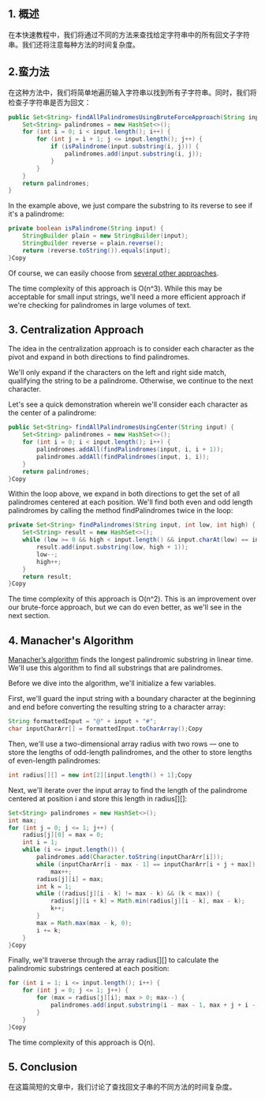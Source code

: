 ## 1. 概述

在本快速教程中，我们将通过不同的方法来查找给定字符串中的所有回文子字符串。我们还将注意每种方法的时间复杂度。

## 2.蛮力法

在这种方法中，我们将简单地遍历输入字符串以找到所有子字符串。同时，我们将检查子字符串是否为回文：

```java
public Set<String> findAllPalindromesUsingBruteForceApproach(String input) {
    Set<String> palindromes = new HashSet<>();
    for (int i = 0; i < input.length(); i++) {
        for (int j = i + 1; j <= input.length(); j++) {
            if (isPalindrome(input.substring(i, j))) {
                palindromes.add(input.substring(i, j));
            }
        }
    }
    return palindromes;
}
```

In the example above, we just compare the substring to its reverse to see if it's a palindrome:

```java
private boolean isPalindrome(String input) {
    StringBuilder plain = new StringBuilder(input);
    StringBuilder reverse = plain.reverse();
    return (reverse.toString()).equals(input);
}Copy
```

Of course, we can easily choose from [several other approaches](https://www.baeldung.com/java-palindrome).

The time complexity of this approach is O(n^3). While this may be acceptable for small input strings, we'll need a more efficient approach if we're checking for palindromes in large volumes of text.

## 3. Centralization Approach

The idea in the centralization approach is to consider each character as the pivot and expand in both directions to find palindromes.

We'll only expand if the characters on the left and right side match, qualifying the string to be a palindrome. Otherwise, we continue to the next character.

Let's see a quick demonstration wherein we'll consider each character as the center of a palindrome:

```java
public Set<String> findAllPalindromesUsingCenter(String input) {
    Set<String> palindromes = new HashSet<>();
    for (int i = 0; i < input.length(); i++) {
        palindromes.addAll(findPalindromes(input, i, i + 1));
        palindromes.addAll(findPalindromes(input, i, i));
    }
    return palindromes;
}Copy
```

Within the loop above, we expand in both directions to get the set of all palindromes centered at each position. We'll find both even and odd length palindromes by calling the method findPalindromes twice in the loop:

```java
private Set<String> findPalindromes(String input, int low, int high) {
    Set<String> result = new HashSet<>();
    while (low >= 0 && high < input.length() && input.charAt(low) == input.charAt(high)) {
        result.add(input.substring(low, high + 1));
        low--;
        high++;
    }
    return result;
}Copy
```

The time complexity of this approach is O(n^2). This is an improvement over our brute-force approach, but we can do even better, as we'll see in the next section.

## 4. Manacher's Algorithm

[Manacher’s algorithm](https://www.baeldung.com/cs/manachers-algorithm) finds the longest palindromic substring in linear time. We'll use this algorithm to find all substrings that are palindromes.

Before we dive into the algorithm, we'll initialize a few variables.

First, we'll guard the input string with a boundary character at the beginning and end before converting the resulting string to a character array:

```java
String formattedInput = "@" + input + "#";
char inputCharArr[] = formattedInput.toCharArray();Copy
```

Then, we'll use a two-dimensional array radius with two rows — one to store the lengths of odd-length palindromes, and the other to store lengths of even-length palindromes:

```java
int radius[][] = new int[2][input.length() + 1];Copy
```

Next, we'll iterate over the input array to find the length of the palindrome centered at position i and store this length in radius[][]:

```java
Set<String> palindromes = new HashSet<>();
int max;
for (int j = 0; j <= 1; j++) {
    radius[j][0] = max = 0;
    int i = 1;
    while (i <= input.length()) {
        palindromes.add(Character.toString(inputCharArr[i]));
        while (inputCharArr[i - max - 1] == inputCharArr[i + j + max])
            max++;
        radius[j][i] = max;
        int k = 1;
        while ((radius[j][i - k] != max - k) && (k < max)) {
            radius[j][i + k] = Math.min(radius[j][i - k], max - k);
            k++;
        }
        max = Math.max(max - k, 0);
        i += k;
    }
}Copy
```

Finally, we'll traverse through the array radius[][] to calculate the palindromic substrings centered at each position:

```java
for (int i = 1; i <= input.length(); i++) {
    for (int j = 0; j <= 1; j++) {
        for (max = radius[j][i]; max > 0; max--) {
            palindromes.add(input.substring(i - max - 1, max + j + i - 1));
        }
    }
}Copy
```

The time complexity of this approach is O(n).

## 5. Conclusion

在这篇简短的文章中，我们讨论了查找回文子串的不同方法的时间复杂度。